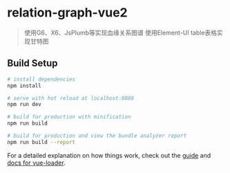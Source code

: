 # relation-graph-vue2

> 使用G6、X6、JsPlumb等实现血缘关系图谱
> 使用Element-UI table表格实现甘特图

## Build Setup

``` bash
# install dependencies
npm install

# serve with hot reload at localhost:8080
npm run dev

# build for production with minification
npm run build

# build for production and view the bundle analyzer report
npm run build --report
```

For a detailed explanation on how things work, check out the [guide](http://vuejs-templates.github.io/webpack/) and [docs for vue-loader](http://vuejs.github.io/vue-loader).
